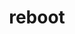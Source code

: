 ---
layout: landing_page
sidebar: qq_cli_command_reference_sidebar
summary: Listing of commands for reboot
title: reboot

---